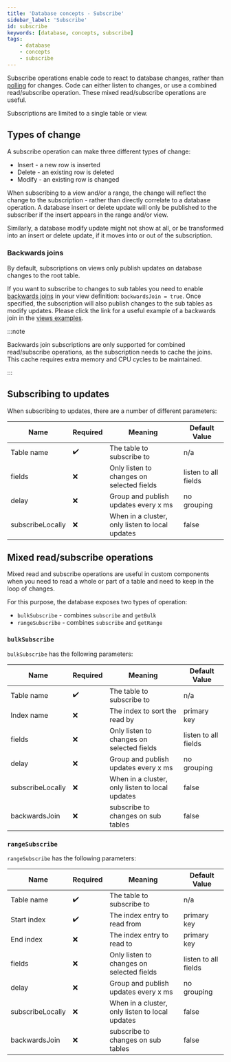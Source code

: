 ```yaml
---
title: 'Database concepts - Subscribe'
sidebar_label: 'Subscribe'
id: subscribe
keywords: [database, concepts, subscribe]
tags:
    - database
    - concepts
    - subscribe
---
```




Subscribe operations enable code to react to database changes, rather than [polling](../../../getting-started/glossary/glossary/#polling) for changes. Code can either listen to changes, or use a combined read/subscribe operation. These mixed read/subscribe operations are useful.

Subscriptions are limited to a single table or view.

## Types of change

A subscribe operation can make three different types of change:

- Insert - a new row is inserted
- Delete - an existing row is deleted
- Modify - an existing row is changed

When subscribing to a view and/or a range, the change will reflect the change to the subscription - rather than directly correlate to a database operation. A database insert or delete update will only be published to the subscriber if the insert appears in the range and/or view. 

Similarly, a database modify update might not show at all, or be transformed into an insert or delete update, if it moves into or out of the subscription.

### Backwards joins

By default, subscriptions on views only publish updates on database changes to the root table. 

If you want to subscribe to changes to sub tables you need to enable [backwards joins](../../../server/data-server/basics/#backwards-joins) in your view definition: `backwardsJoin = true`. Once specified, the subscription will also publish changes to the sub tables as modify updates. Please click the link for a useful example of a backwards join in the [views examples](../../../database/fields-tables-views/views/views-examples).

:::note

Backwards join subscriptions are only supported for combined read/subscribe operations, as the subscription needs to cache the joins. This cache requires extra memory and CPU cycles to be maintained.

:::

## Subscribing to updates

When subscribing to updates, there are a number of different parameters:

| Name | Required | Meaning | Default Value |
| --- | --- | --- | --- |
| Table name | ✔️ | The table to subscribe to | n/a |
| fields | ❌ | Only listen to changes on selected fields | listen to all fields |
| delay | ❌ | Group and publish updates every x ms | no grouping |
| subscribeLocally | ❌ | When in a cluster, only listen to local updates | false |

## Mixed read/subscribe operations

Mixed read and subscribe operations are useful in custom components when you need to read a whole or part of a table and need to keep in the loop of changes.

For this purpose, the database exposes two types of operation:

-   `bulkSubscribe` - combines `subscribe` and `getBulk`
-   `rangeSubscribe` - combines `subscribe` and `getRange`

### `bulkSubscribe`

`bulkSubscribe` has the following parameters:

| Name | Required | Meaning | Default Value |
| --- | --- | --- | --- |
| Table name | ✔️ | The table to subscribe to | n/a |
| Index name | ❌ | The index to sort the read by | primary key |
| fields | ❌ | Only listen to changes on selected fields | listen to all fields |
| delay | ❌ | Group and publish updates every x ms | no grouping |
| subscribeLocally | ❌ | When in a cluster, only listen to local updates | false |
| backwardsJoin | ❌ | subscribe to changes on sub tables | false |

### `rangeSubscribe`

`rangeSubscribe` has the following parameters:

| Name | Required | Meaning | Default Value |
| --- | --- | --- | --- |
| Table name | ✔️ | The table to subscribe to | n/a |
| Start index | ✔️ | The index entry to read from | primary key |
| End index | ❌ | The index entry to read to | primary key |
| fields | ❌ | Only listen to changes on selected fields | listen to all fields |
| delay | ❌ | Group and publish updates every x ms | no grouping |
| subscribeLocally | ❌ | When in a cluster, only listen to local updates | false |
| backwardsJoin | ❌ | subscribe to changes on sub tables | false |
